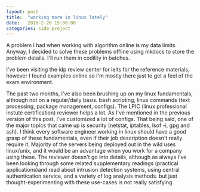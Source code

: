 ```yaml
---
layout: post
title:  "working more in linux lately"
date:   2016-2-26 15:00:00
categories: side-project
---
```

A problem I had when working with algorithm online is my data limits. Anyway, I decided to solve these problems offline using mkdocs to store the problem details. I'll run them in codility in batches. 

I've been visiting the idp review center for ielts for the reference materials, however I found examples online so I'm mostly there just to get a feel of the exam environment. 

The past two months, I've also been brushing up on my linux fundamentals, although not on a regular/daily basis. bash scripting, linux commands (text processing, package management, configs). The LPIC (linux professional instute certification) reviewer helps a lot. As I've mentioned in the previous version of this post, I've customized a lot of configs. That being said, one of the major topics that came up is security (netstat, iptables, lsof -i, gpg and ssh). I think every software engineer working in linux should have a good grasp of these fundamentals, even if their job description doesn't really require it. Majority of the servers being deployed out in the wild uses linux/unix, and it would be an advantage when you work for a company using these. The reviewer doesn't go into details, although as always I've been looking through some related supplementary readings (practical applications)and read about intrusion detection systems, using central authentication service, and a variety of log analysis methods. but just thought-experimenting with these use-cases is not really satisfying.

